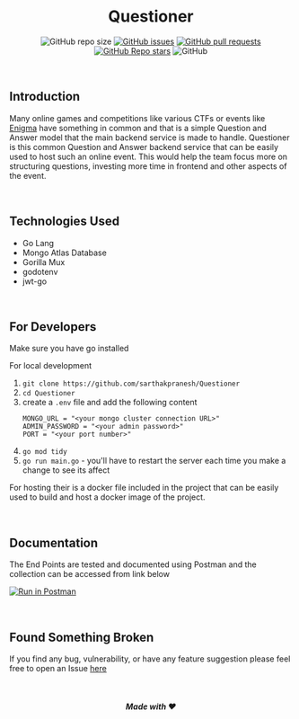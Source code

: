 <div align="center">

# Questioner

![GitHub repo size](https://img.shields.io/github/repo-size/sarthakpranesh/Questioner)
[![GitHub issues](https://img.shields.io/github/issues/sarthakpranesh/Questioner)](https://github.com/sarthakpranesh/Questioner/issues)
[![GitHub pull requests](https://img.shields.io/github/issues-pr/sarthakpranesh/Questioner)](https://github.com/sarthakpranesh/Questioner/pulls)
[![GitHub Repo stars](https://img.shields.io/github/stars/sarthakpranesh/Questioner)](https://github.com/sarthakpranesh/Questioner/stargazers)
![GitHub](https://img.shields.io/github/license/sarthakpranesh/Questioner)

</div>

<br />

## Introduction
Many online games and competitions like various CTFs or events like [Enigma](https://github.com/IEEE-VIT/enigma6) have something in common and that is a simple Question and Answer model that the main backend service is made to handle. Questioner is this common Question and Answer backend service that can be easily used to host such an online event. This would help the team focus more on structuring questions, investing more time in frontend and other aspects of the event.

<br />

## Technologies Used
- Go Lang
- Mongo Atlas Database
- Gorilla Mux
- godotenv
- jwt-go

<br />

## For Developers
Make sure you have go installed

For local development
1. `git clone https://github.com/sarthakpranesh/Questioner`
2. `cd Questioner`
3. create a `.env` file and add the following content
    ```
    MONGO_URL = "<your mongo cluster connection URL>"
    ADMIN_PASSWORD = "<your admin password>"
    PORT = "<your port number>"
    ```
3. `go mod tidy`
4. `go run main.go` - you'll have to restart the server each time you make a change to see its affect

For hosting their is a docker file included in the project that can be easily used to build and host a docker image of the project.

<br />

## Documentation
The End Points are tested and documented using Postman and the collection can be accessed from link below

[![Run in Postman](https://run.pstmn.io/button.svg)](https://documenter.getpostman.com/view/7649159/TVKFzFn6)

<br />

## Found Something Broken
If you find any bug, vulnerability, or have any feature suggestion please feel free to open an Issue [here](https://github.com/sarthakpranesh/Questioner/issues)


<br />

<div align="center">

##### Made with ❤️

</div>